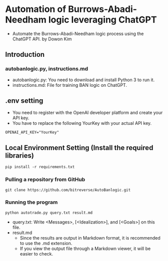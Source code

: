 # Automation of Burrows-Abadi-Needham logic leveraging ChatGPT
- Automate the Burrows-Abadi-Needham logic process using the ChatGPT API. by Dowon Kim

## Introduction
### autobanlogic.py, instructions.md
- autobanlogic.py: You need to download and install Python 3 to run it.
- instructions.md: File for training BAN logic on ChatGPT.

## .env setting
- You need to register with the OpenAI developer platform and create your API key.
- You have to replace the following YourKey with your actual API key.
```
OPENAI_API_KEY="YourKey"
```

## Local Environment Setting (Install the required libraries)
```
pip install -r requirements.txt
```

### Pulling a repository from GitHub
```
git clone https://github.com/bitreverse/AutoBanlogic.git
```

### Running the program
```
python autotrade.py query.txt result.md
```
- query.txt: Write \<Messages\>, \[\<Idealization\>\], and \[\<Goals\>\] on this file.
- result.md
    - Since the results are output in Markdown format, it is recommended to use the .md extension.
    - If you view the output file through a Markdown viewer, it will be easier to check.
